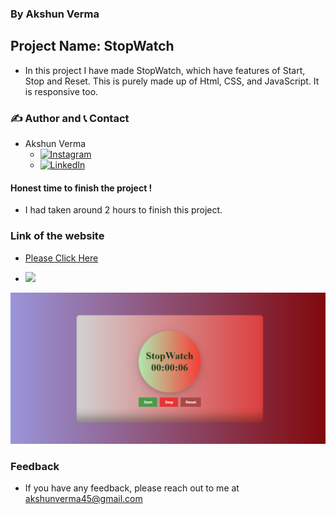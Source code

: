 ### By Akshun Verma

## Project Name: StopWatch

- In this project I have made StopWatch, which have features of Start, Stop and Reset. This is purely made up of Html, CSS, and JavaScript. It is responsive too. 

### ✍️ Author and 📞 Contact
- Akshun Verma
   - [![Instagram](https://img.shields.io/badge/Instagram-0A66C2?style=for-the-badge&logo=instagram&logoColor=white)](https://www.instagram.com/akshunn_3945/)
   - [![LinkedIn](https://img.shields.io/badge/-LinkedIn-blue)](https://www.linkedin.com/in/akshun-verma-98110b214/)


#### Honest time to finish the project !
 - I had taken around 2 hours to finish this project.

### Link of the website
- [Please Click Here](https://stopwatch3945.netlify.app/)

- ![](https://img.shields.io/badge/HTML--CSS-JavaScript-lightgrey)

![](./Images/pic.png)
 ### Feedback
 - If you have any feedback, please reach out to me at akshunverma45@gmail.com
